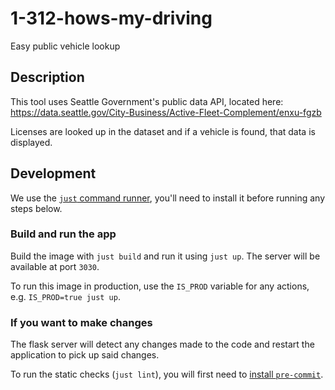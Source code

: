 # 1-312-hows-my-driving
Easy public vehicle lookup

## Description

This tool uses Seattle Government's public data API, located here: https://data.seattle.gov/City-Business/Active-Fleet-Complement/enxu-fgzb

Licenses are looked up in the dataset and if a vehicle is found, that data is displayed.

## Development

We use the [`just` command runner](https://github.com/casey/just), you'll need to install it before running any steps below.

### Build and run the app

Build the image with `just build` and run it using `just up`.
The server will be available at port `3030`.

To run this image in production, use the `IS_PROD` variable for any actions, e.g. `IS_PROD=true just up`.

### If you want to make changes

The flask server will detect any changes made to the code and restart the application to pick up said changes.

To run the static checks (`just lint`), you will first need to [install `pre-commit`](https://pre-commit.com/).

